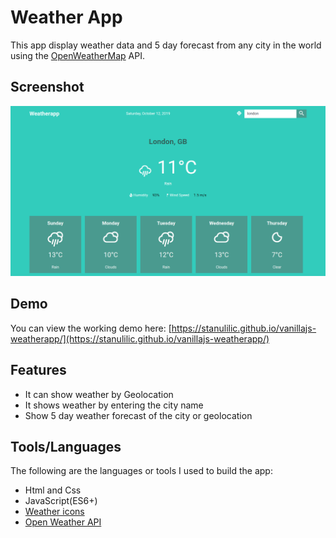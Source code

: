# Weather App

This app display weather data and 5 day forecast  from any city in the world using the [OpenWeatherMap](http://www.openweathermap.org/) API.

## Screenshot

![screenshot](img/screenshot.png)

## Demo
You can view the working demo here: [https://stanulilic.github.io/vanillajs-weatherapp/](https://stanulilic.github.io/vanillajs-weatherapp/)

## Features
- It can show weather by Geolocation
- It shows weather by entering the city name
- Show 5 day weather forecast of the city or geolocation

## Tools/Languages
The following are the languages or tools I used to build the app:

- Html and Css
- JavaScript(ES6+)
- [Weather icons](https://github.com/erikflowers/weather-icons)
- [Open Weather API](http://api.openweathermap.org)
